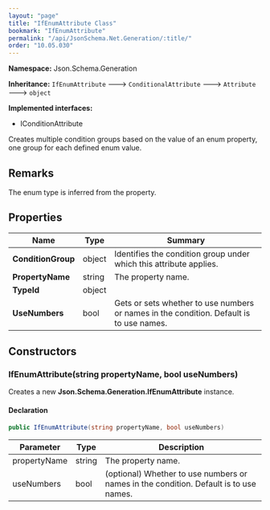 ```yaml
---
layout: "page"
title: "IfEnumAttribute Class"
bookmark: "IfEnumAttribute"
permalink: "/api/JsonSchema.Net.Generation/:title/"
order: "10.05.030"
---
```

**Namespace:** Json.Schema.Generation

**Inheritance:**
`IfEnumAttribute`
 🡒 
`ConditionalAttribute`
 🡒 
`Attribute`
 🡒 
`object`

**Implemented interfaces:**

- IConditionAttribute

Creates multiple condition groups based on the value of an enum property, one group for each defined enum value.

## Remarks

The enum type is inferred from the property.

## Properties

| Name | Type | Summary |
|---|---|---|
| **ConditionGroup** | object | Identifies the condition group under which this attribute applies. |
| **PropertyName** | string | The property name. |
| **TypeId** | object |  |
| **UseNumbers** | bool | Gets or sets whether to use numbers or names in the condition.  Default is to use names. |

## Constructors

### IfEnumAttribute(string propertyName, bool useNumbers)

Creates a new **Json.Schema.Generation.IfEnumAttribute** instance.

#### Declaration

```c#
public IfEnumAttribute(string propertyName, bool useNumbers)
```

| Parameter | Type | Description |
|---|---|---|
| propertyName | string | The property name. |
| useNumbers | bool | (optional) Whether to use numbers or names in the condition.  Default is to use names. |


